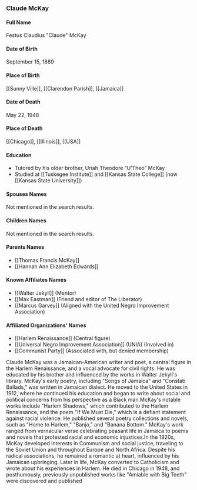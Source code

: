 ### Claude McKay

#### Full Name

Festus Claudius "Claude" McKay

#### Date of Birth

September 15, 1889

#### Place of Birth

[[Sunny Ville]], [[Clarendon Parish]], [[Jamaica]]

#### Date of Death

May 22, 1948

#### Place of Death

[[Chicago]], [[Illinois]], [[USA]]

#### Education

- Tutored by his older brother, Uriah Theodore “U’Theo” McKay
- Studied at [[Tuskegee Institute]] and [[Kansas State College]] (now [[Kansas State University]])

#### Spouses Names

Not mentioned in the search results.

#### Children Names

Not mentioned in the search results.

#### Parents Names

- [[Thomas Francis McKay]]
- [[Hannah Ann Elizabeth Edwards]]

#### Known Affiliates Names

- [[Walter Jekyll]] (Mentor)
- [[Max Eastman]] (Friend and editor of The Liberator)
- [[Marcus Garvey]] (Aligned with the United Negro Improvement Association)

#### Affiliated Organizations' Names

- [[Harlem Renaissance]] (Central figure)
- [[Universal Negro Improvement Association]] (UNIA) (Involved in)
- [[Communist Party]] (Associated with, but denied membership)

Claude McKay was a Jamaican-American writer and poet, a central figure in the Harlem Renaissance, and a vocal advocate for civil rights. He was educated by his brother and influenced by the works in Walter Jekyll's library. McKay's early poetry, including "Songs of Jamaica" and "Constab Ballads," was written in Jamaican dialect. He moved to the United States in 1912, where he continued his education and began to write about social and political concerns from his perspective as a Black man.McKay's notable works include "Harlem Shadows," which contributed to the Harlem Renaissance, and the poem "If We Must Die," which is a defiant statement against racial violence. He published several poetry collections and novels, such as "Home to Harlem," "Banjo," and "Banana Bottom." McKay's work ranged from vernacular verse celebrating peasant life in Jamaica to poems and novels that protested racial and economic injustices.In the 1920s, McKay developed interests in Communism and social justice, traveling to the Soviet Union and throughout Europe and North Africa. Despite his radical associations, he remained a romantic at heart, influenced by his Jamaican upbringing. Later in life, McKay converted to Catholicism and wrote about his experiences in Harlem. He died in Chicago in 1948, and posthumously, previously unpublished works like "Amiable with Big Teeth" were discovered and published